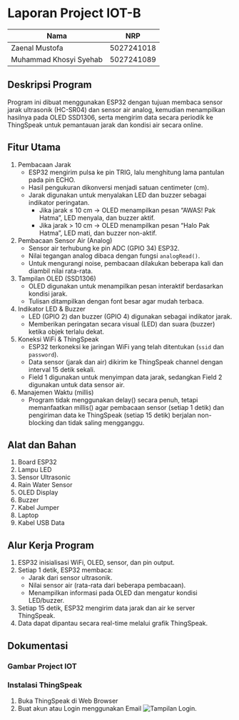 # Laporan Project IOT-B

| Nama           | NRP        |
|----------------|------------|
| Zaenal Mustofa | 5027241018 |
| Muhammad Khosyi Syehab   | 5027241089 |

## Deskripsi Program
Program ini dibuat menggunakan ESP32 dengan tujuan membaca sensor jarak ultrasonik (HC-SR04) dan sensor air analog, kemudian menampilkan hasilnya pada OLED SSD1306, serta mengirim data secara periodik ke ThingSpeak untuk pemantauan jarak dan kondisi air secara online.

## Fitur Utama
1. Pembacaan Jarak
   - ESP32 mengirim pulsa ke pin TRIG, lalu menghitung lama pantulan pada pin ECHO.
   - Hasil pengukuran dikonversi menjadi satuan centimeter (cm).
   - Jarak digunakan untuk menyalakan LED dan buzzer sebagai indikator peringatan.
     - Jika jarak ≤ 10 cm → OLED menampilkan pesan “AWAS! Pak Hatma”, LED menyala, dan buzzer aktif.
     - Jika jarak > 10 cm → OLED menampilkan pesan “Halo Pak Hatma”, LED mati, dan buzzer non-aktif.
2. Pembacaan Sensor Air (Analog)
   - Sensor air terhubung ke pin ADC (GPIO 34) ESP32.
   - Nilai tegangan analog dibaca dengan fungsi `analogRead()`.
   - Untuk mengurangi noise, pembacaan dilakukan beberapa kali dan diambil nilai rata-rata.
3. Tampilan OLED (SSD1306)
   - OLED digunakan untuk menampilkan pesan interaktif berdasarkan kondisi jarak.
   - Tulisan ditampilkan dengan font besar agar mudah terbaca.
4. Indikator LED & Buzzer
   - LED (GPIO 2) dan buzzer (GPIO 4) digunakan sebagai indikator jarak.
   - Memberikan peringatan secara visual (LED) dan suara (buzzer) ketika objek terlalu dekat.
5. Koneksi WiFi & ThingSpeak
   - ESP32 terkoneksi ke jaringan WiFi yang telah ditentukan (`ssid` dan `password`).
   - Data sensor (jarak dan air) dikirim ke ThingSpeak channel dengan interval 15 detik sekali.
   - Field 1 digunakan untuk menyimpan data jarak, sedangkan Field 2 digunakan untuk data sensor air.
6. Manajemen Waktu (millis)
   - Program tidak menggunakan delay() secara penuh, tetapi memanfaatkan millis() agar pembacaan sensor (setiap 1 detik) dan pengiriman data ke ThingSpeak (setiap 15 detik) berjalan non-blocking dan tidak saling mengganggu.

## Alat dan Bahan
1. Board ESP32
2. Lampu LED
3. Sensor Ultrasonic
4. Rain Water Sensor
5. OLED Display
6. Buzzer
7. Kabel Jumper
8. Laptop
9. Kabel USB Data

## Alur Kerja Program
1. ESP32 inisialisasi WiFi, OLED, sensor, dan pin output.
2. Setiap 1 detik, ESP32 membaca:
   - Jarak dari sensor ultrasonik.
   - Nilai sensor air (rata-rata dari beberapa pembacaan).
   - Menampilkan informasi pada OLED dan mengatur kondisi LED/buzzer.
3. Setiap 15 detik, ESP32 mengirim data jarak dan air ke server ThingSpeak.
4. Data dapat dipantau secara real-time melalui grafik ThingSpeak.

## Dokumentasi

### Gambar Project IOT


### Instalasi ThingSpeak
1. Buka ThingSpeak di Web Browser
2. Buat akun atau Login menggunakan Email
   ![Tampilan Login](img/ts1.png).
